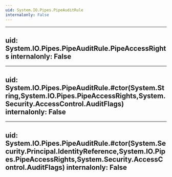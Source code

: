 ```yaml
---
uid: System.IO.Pipes.PipeAuditRule
internalonly: False
---
```


---
uid: System.IO.Pipes.PipeAuditRule.PipeAccessRights
internalonly: False
---

---
uid: System.IO.Pipes.PipeAuditRule.#ctor(System.String,System.IO.Pipes.PipeAccessRights,System.Security.AccessControl.AuditFlags)
internalonly: False
---

---
uid: System.IO.Pipes.PipeAuditRule.#ctor(System.Security.Principal.IdentityReference,System.IO.Pipes.PipeAccessRights,System.Security.AccessControl.AuditFlags)
internalonly: False
---
